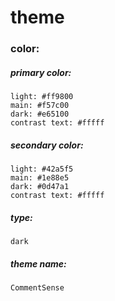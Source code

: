 # theme
### color:
##### primary color:
    light: #ff9800
    main: #f57c00
    dark: #e65100
    contrast text: #fffff
##### secondary color:
    light: #42a5f5
    main: #1e88e5
    dark: #0d47a1
    contrast text: #fffff
##### type:
    dark
##### theme name:
    CommentSense